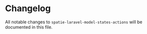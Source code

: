# Changelog

All notable changes to `spatie-laravel-model-states-actions` will be documented in this file.
